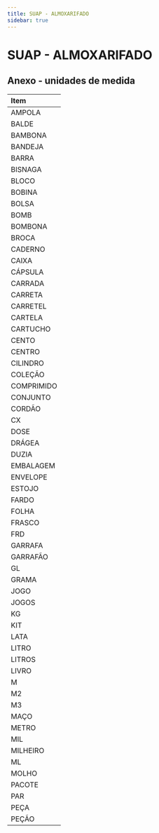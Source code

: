 ```yaml
---
title: SUAP - ALMOXARIFADO
sidebar: true
---
```

# SUAP - ALMOXARIFADO

## Anexo - unidades de medida


| Item | 
| :-----|
| AMPOLA | 
| BALDE  | 
| BAMBONA | 
| BANDEJA  | 
| BARRA | 
| BISNAGA  | 
| BLOCO | 
| BOBINA  | 
| BOLSA | 
| BOMB  | 
| BOMBONA  | 
| BROCA  | 
| CADERNO  | 
| CAIXA  | 
| CÁPSULA  | 
| CARRADA  | 
| CARRETA  | 
| CARRETEL  | 
| CARTELA  | 
| CARTUCHO  | 
| CENTO  | 
| CENTRO  | 
| CILINDRO  | 
| COLEÇÃO  | 
| COMPRIMIDO  | 
| CONJUNTO  | 
| CORDÃO  | 
| CX  | 
| DOSE  | 
| DRÁGEA  | 
| DUZIA  | 
| EMBALAGEM  | 
| ENVELOPE  | 
| ESTOJO  | 
| FARDO  | 
| FOLHA  | 
| FRASCO  | 
| FRD  | 
| GARRAFA  | 
| GARRAFÃO  | 
| GL  | 
| GRAMA  | 
| JOGO  | 
| JOGOS  | 
| KG  | 
| KIT  | 
| LATA  | 
| LITRO  | 
| LITROS  | 
| LIVRO  | 
| M  | 
| M2  | 
| M3  | 
| MAÇO  | 
| METRO  | 
| MIL  | 
| MILHEIRO  | 
| ML  | 
| MOLHO  | 
| PACOTE  | 
| PAR  | 
| PEÇA  | 
| PEÇÃO  |